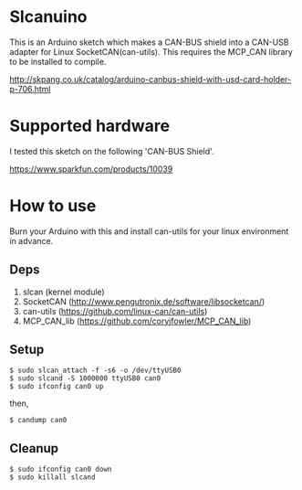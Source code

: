 # Slcanuino

This is an Arduino sketch which makes a CAN-BUS shield into a CAN-USB adapter for 
Linux SocketCAN(can-utils).   This requires the MCP_CAN library to be installed
to compile.

http://skpang.co.uk/catalog/arduino-canbus-shield-with-usd-card-holder-p-706.html

# Supported hardware

I tested this sketch on the following 'CAN-BUS Shield'.

https://www.sparkfun.com/products/10039


# How to use

Burn your Arduino with this and install can-utils for your linux environment in advance.

## Deps
1. slcan (kernel module)
2. SocketCAN (http://www.pengutronix.de/software/libsocketcan/)
3. can-utils (https://github.com/linux-can/can-utils)
4. MCP_CAN_lib (https://github.com/coryjfowler/MCP_CAN_lib)

## Setup

    $ sudo slcan_attach -f -s6 -o /dev/ttyUSB0
    $ sudo slcand -S 1000000 ttyUSB0 can0  
    $ sudo ifconfig can0 up  

then,

    $ candump can0

## Cleanup

    $ sudo ifconfig can0 down  
    $ sudo killall slcand  
